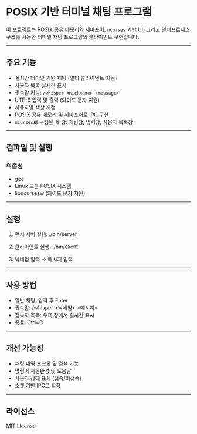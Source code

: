 # POSIX 기반 터미널 채팅 프로그램

이 프로젝트는 POSIX 공유 메모리와 세마포어, `ncurses` 기반 UI, 그리고 멀티프로세스 구조를 사용한 터미널 채팅 프로그램의 클라이언트 구현입니다.

---

## 주요 기능

* 실시간 터미널 기반 채팅 (멀티 클라이언트 지원)
* 사용자 목록 실시간 표시
* 귓속말 기능: `/whisper <nickname> <message>`
* UTF-8 입력 및 출력 (와이드 문자 지원)
* 사용자별 색상 지정
* POSIX 공유 메모리 및 세마포어로 IPC 구현
* `ncurses`로 구성된 세 창: 채팅창, 입력창, 사용자 목록창

---

## 컴파일 및 실행

### 의존성

* gcc
* Linux 또는 POSIX 시스템
* libncursesw (와이드 문자 지원)

---

## 실행

1. 먼저 서버 실행:
   ./bin/server

2. 클라이언트 실행:
   ./bin/client

3. 닉네임 입력 → 메시지 입력

---

## 사용 방법

* 일반 채팅: 입력 후 Enter
* 귓속말:
  /whisper <닉네임> <메시지>
* 접속자 목록: 우측 창에서 실시간 표시
* 종료: Ctrl+C

---

## 개선 가능성

* 채팅 내역 스크롤 및 검색 기능
* 명령어 자동완성 및 도움말
* 사용자 상태 표시 (접속/비접속)
* 소켓 기반 IPC로 확장

---

## 라이선스

MIT License

